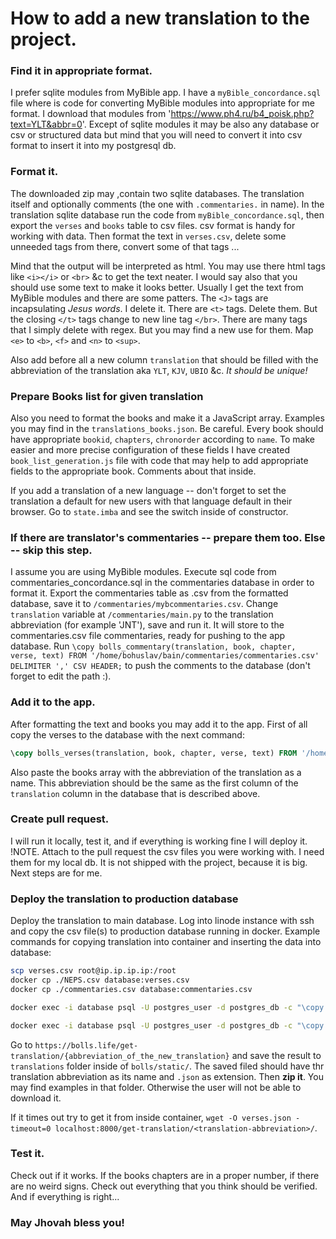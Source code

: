 # How to add a new translation to the project.

### Find it in appropriate format.

I prefer sqlite modules from MyBible app. I have a `myBible_concordance.sql` file where is code for converting MyBible modules into appropriate for me format. I download that modules from 'https://www.ph4.ru/b4_poisk.php?text=YLT&abbr=0'. Except of sqlite modules it may be also any database or csv or structured data but mind that you will need to convert it into csv format to insert it into my postgresql db.

### Format it.

The downloaded zip may ,contain two sqlite databases. The translation itself and optionally comments (the one with `.commentaries.` in name). In the translation sqlite database run the code from `myBible_concordance.sql`, then export the `verses` and `books` table to csv files. csv format is handy for working with data. Then format the text in `verses.csv`, delete some unneeded tags from there, convert some of that tags ...

Mind that the output will be interpreted as html. You may use there html tags like `<i></i>` or `<br>` &c to get the text neater. I would say also that you should use some text to make it looks better. Usually I get the text from MyBible modules and there are some patters. The `<J>` tags are incapsulating <i>Jesus words</i>. I delete it. There are `<t>` tags. Delete them. But the closing `</t>` tags change to new line tag `</br>`. There are many tags that I simply delete with regex. But you may find a new use for them. Map `<e>` to `<b>`, `<f>` and `<n>` to `<sup>`.

Also add before all a new column `translation` that should be filled with the abbreviation of the translation aka `YLT`, `KJV`, `UBIO` &c. *It should be unique!*  

### Prepare Books list for given translation

Also you need to format the books and make it a JavaScript array. Examples you may find in the `translations_books.json`. Be careful. Every book should have appropriate `bookid`, `chapters`, `chronorder` according to `name`. To make easier and more precise configuration of these fields I have created `book_list_generation.js` file with code that may help to add appropriate fields to the appropriate book. Comments about that inside.

If you add a translation of a new language -- don't forget to set the translation a default for new users with that language default in their browser. Go to `state.imba` and see the switch inside of constructor.

### If there are translator's commentaries -- prepare them too. Else -- skip this step.

I assume you are using MyBible modules.
Execute sql code from commentaries_concordance.sql in the commentaries database in order to format it.
Export the commentaries table as .csv from the formatted database, save it to `/commentaries/mybcommentaries.csv`.
Change `translation` variable at `/commentaries/main.py` to the translation abbreviation (for example 'JNT'), save and run it.
It will store to the commentaries.csv file commentaries, ready for pushing to the app database.
Run `\copy bolls_commentary(translation, book, chapter, verse, text) FROM '/home/bohuslav/bain/commentaries/commentaries.csv' DELIMITER ',' CSV HEADER;` to push the comments to the database (don't forget to edit the path :).


### Add it to the app.

After formatting the text and books you may add it to the app. First of all copy the verses to the database with the next command:

```sql
\copy bolls_verses(translation, book, chapter, verse, text) FROM '/home/path_to_the_file/verses.csv' DELIMITER '|' CSV HEADER;
```

Also paste the books array with the abbreviation of the translation as a name. This abbreviation should be the same as the first column of the `translation` column in the database that is described above.

### Create pull request.

I will run it locally, test it, and if everything is working fine I will deploy it.
!NOTE. Attach to the pull request the csv files you were working with. I need them for my local db. It is not shipped with the project, because it is big. Next steps are for me.

### Deploy the translation to production database

Deploy the translation to main database. Log into linode instance with ssh and copy the csv file(s) to production database running in docker. Example commands for copying translation into container and inserting the data into database:

```bash
scp verses.csv root@ip.ip.ip.ip:/root
docker cp ./NEPS.csv database:verses.csv
docker cp ./commentaries.csv database:commentaries.csv

docker exec -i database psql -U postgres_user -d postgres_db -c "\copy bolls_verses(translation, book, chapter, verse, text) FROM 'verses.csv' DELIMITER ',' CSV HEADER;"

docker exec -i database psql -U postgres_user -d postgres_db -c "\copy bolls_commentary(translation, book, chapter, verse, text) FROM 'commentaries.csv' DELIMITER ',' CSV HEADER;"
```

Go to `https://bolls.life/get-translation/{abbreviation_of_the_new_translation}` and save the result to `translations` folder inside of `bolls/static/`. The saved filed should have thr translation abbreviation as its name and `.json` as extension. Then **zip it**. You may find examples in that folder. Otherwise the user will not be able to download it.

If it times out try to get it from inside container, `wget -O verses.json -timeout=0 localhost:8000/get-translation/<translation-abbreviation>/`.

### Test it.

Check out if it works. If the books chapters are in a proper number, if there are no weird signs. Check out everything that you think should be verified. And if everything is right...


### May Jhovah bless you!